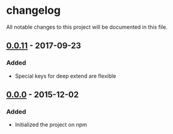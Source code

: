 # changelog
All notable changes to this project will be documented in this file.

## [0.0.11]  - 2017-09-23
### Added
  - Special keys for deep extend are flexible

## [0.0.0]   - 2015-12-02
### Added
  - Initialized the project on npm

  [0.0.11]: https://www.npmjs.com/package/petu/v/0.0.11
  [0.0.0]: https://www.npmjs.com/package/petu/v/0.0.1
